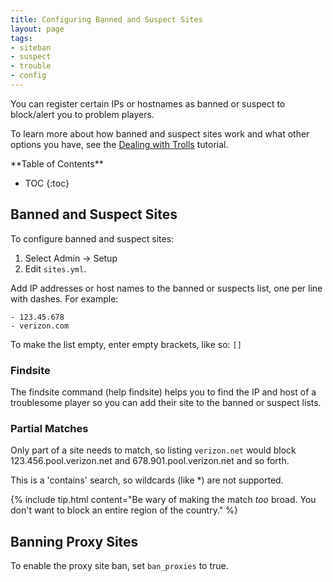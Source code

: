 ```yaml
---
title: Configuring Banned and Suspect Sites
layout: page
tags: 
- siteban
- suspect
- trouble
- config
---
```


You can register certain IPs or hostnames as banned or suspect to block/alert you to problem players.  

To learn more about how banned and suspect sites work and what other options you have, see the [Dealing with Trolls](/tutorials/manage/trolls.html) tutorial.

<div id="inline_toc" markdown="1">
**Table of Contents**

* TOC
{:toc}
</div>

## Banned and Suspect Sites

To configure banned and suspect sites:

1. Select Admin -> Setup
2. Edit `sites.yml`.

Add IP addresses or host names to the banned or suspects list, one per line with dashes.  For example:

    - 123.45.678
    - verizon.com

To make the list empty, enter empty brackets, like so:  `[]`

### Findsite

The findsite command (help findsite) helps you to find the IP and host of a troublesome player so you can add their site to the banned or suspect lists.

### Partial Matches

Only part of a site needs to match, so listing `verizon.net` would block 123.456.pool.verizon.net and 678.901.pool.verizon.net and so forth.  

This is a 'contains' search, so wildcards (like *) are not supported.

{% include tip.html content="Be wary of making the match *too* broad.  You don't want to block an entire region of the country." %}

## Banning Proxy Sites

To enable the proxy site ban, set `ban_proxies` to true.  

